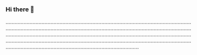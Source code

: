 ### Hi there 👋

.........................................................................................................................................................................................................................................................................................................................................................................................................................................................................................................................................................................................................